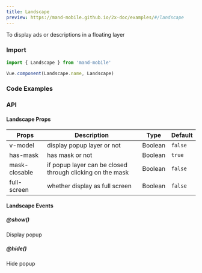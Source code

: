 ```yaml
---
title: Landscape
preview: https://mand-mobile.github.io/2x-doc/examples/#/landscape
---
```


To display ads or descriptions in a floating layer

### Import

```javascript
import { Landscape } from 'mand-mobile'

Vue.component(Landscape.name, Landscape)
```

### Code Examples
<!-- DEMO -->

### API

#### Landscape Props
|Props | Description | Type | Default |
|----|-----|------|------|
|v-model|display popup layer or not|Boolean|`false`|
|has-mask|has mask or not|Boolean|`true`|
|mask-closable|if popup layer can be closed through clicking on the mask|Boolean|`false`|
|full-screen|whether display as full screen|Boolean|`false`|

#### Landscape Events

##### @show()
Display popup

##### @hide()
Hide popup
